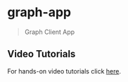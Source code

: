 # graph-app
> Graph Client App

## Video Tutorials

For hands-on video tutorials click [here](https://www.youtube.com/playlist?list=).